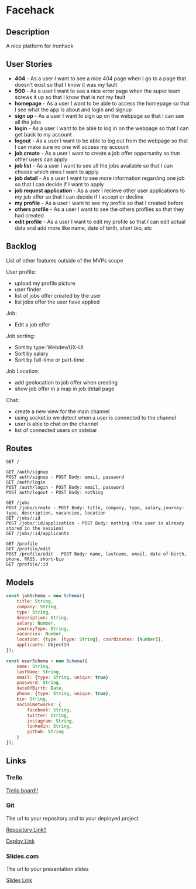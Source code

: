# Facehack

## Description
A nice platform for Ironhack
 
## User Stories
 - **404** - As a user I want to see a nice 404 page when I go to a page that doesn’t exist so that I know it was my fault 
 - **500** - As a user I want to see a nice error page when the super team screws it up so that I know that is not my fault
 - **homepage** - As a user I want to be able to access the homepage so that I see what the app is about and login and signup
 - **sign up** - As a user I want to sign up on the webpage so that I can see all the jobs
 - **login** - As a user I want to be able to log in on the webpage so that I can get back to my account
 - **logout** - As a user I want to be able to log out from the webpage so that I can make sure no one will access my account
 - **job create** - As a user I want to create a job offer opportunity so that other users can apply
 - **job list** - As a user I want to see all the jobs available so that I can choose which ones I want to apply
 - **job detail** - As a user I want to see more information regarding one job so that I can decide if I want to apply 
 - **job request application** - As a user I recieve other user applications to my job offer so that I can decide if I accept or decline 
 - **my profile** - As a user I want to see my profile so that I created before
 - **others profile** - As a user I want to see the others profiles so that they had created
 - **edit profile** - As a user I want to edit my profile so that I can edit actual data and add more like name, date of birth, short bio, etc

## Backlog

List of other features outside of the MVPs scope

User profile:
- upload my profile picture
- user finder
- list of jobs offer created by the user
- list jobs offer the user have applied

Job:
- Edit a job offer

Job sorting:
- Sort by type: Webdev/UX-UI
- Sort by salary
- Sort by full-time or part-time

Job Location:
- add geolocation to job offer when creating
- show job offer in a map in job detail page
 
Chat:
- create a new view for the main channel
- using socket.io we detect when a user is connected to the channel
- user is able to chat on the channel
- list of connected users on sidebar

## Routes
```
GET / 

GET /auth/signup
POST auth/signup - POST Body: email, password
GET /auth/login
POST /auth/login - POST Body: email, password
POST auth/logout - POST Body: nothing

GET /jobs
POST /jobs/create - POST Body: title, company, type, salary,journey-type, description, vacancies, location
GET /jobs/:id
POST /jobs/:id/application - POST Body: nothing (the user is already stored in the session)
GET /jobs/:id/applicants

GET /profile
GET /profile/edit
POST /profile/edit - POST Body: name, lastname, email, date-of-birth, phone, RRSS, short-bio
GET /profile/:id

```

## Models

``` javascript
const jobSchema = new Schema({
    title: String,
    company: String,
    type: String,
    description: String,
    salary: Number,
    journeyType: String,
    vacancies: Number,
    location: {type: {type: String}, coordinates: [Number]},
    applicants: ObjectId
});
```    
 
``` javascript
const userSchema = new Schema({
    name: String,
    lastName: String,
    email: {type: String, unique: true}
    password: String,
    dateOfBirth: Date,
    phone: {type: String, unique: true},
    bio: String,
    socialNetworks: {
        facebook: String,
        twitter: String,
        instagram: String,
        linkedin: String,
        github: String
    }
});
```

## Links

### Trello

[Trello board!!](https://trello.com/b/P8GD72n6/facehack)

### Git

The url to your repository and to your deployed project

[Repository Link!!](https://github.com/nixiescream/face-hack)

[Deploy Link](http://heroku.com)

### Slides.com

The url to your presentation slides

[Slides Link](http://slides.com)
